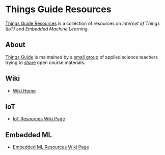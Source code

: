 # Things Guide Resources
[Things Guide Resources](https://github.com/things-guide/things-guide-resources) is a collection of resources on *Internet of Things (IoT)* and *Embedded Machine Learning*.

## About
[Things Guide](https://things.guide/) is maintained by a [small group](https://github.com/orgs/things-guide/people) of applied science teachers trying to [share](https://creativecommons.org/share-your-work/) open course materials.

## Wiki
- [Wiki Home](./../../wiki/)

## IoT
- [IoT Resources Wiki Page](./../../wiki/IoT)

## Embedded ML
- [Embedded ML Resources Wiki Page](./../../wiki/Embedded-ML)
